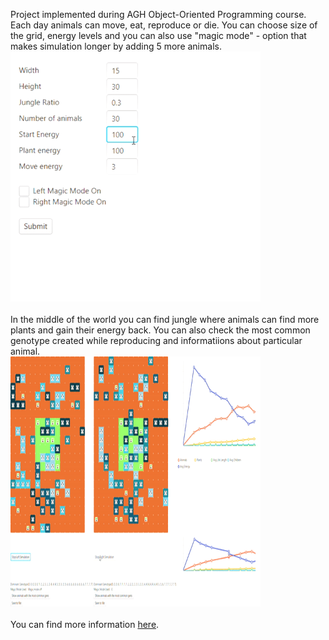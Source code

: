Project implemented during AGH Object-Oriented Programming course.
Each day animals can move, eat, reproduce or die. You can choose size of the grid, energy levels and you can also use "magic mode" - option that makes simulation longer by adding 5 more animals.<br />
<img src="https://github.com/t0sia/DarwinEvolution/blob/master/gif1.gif" width="400" height="400" /><br />
<br />
In the middle of the world you can find jungle where animals can find more plants and gain their energy back. You can also check the most common genotype created while reproducing and informatiions about particular animal.<br />
<img src="https://github.com/t0sia/DarwinEvolution/blob/master/simulation.gif" width="400" height="400" /><br /><br />
You can find more information [here](https://github.com/apohllo/obiektowe-lab/blob/master/proj1/Readme.md).
